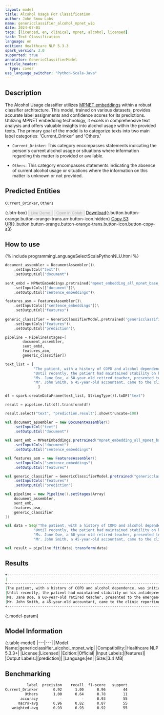 ```yaml
---
layout: model
title: Alcohol Usage For Classification
author: John Snow Labs
name: genericclassifier_alcohol_mpnet_wip
date: 2024-07-01
tags: [licenced, en, clinical, mpnet, alcohol, licensed]
task: Text Classification
language: en
edition: Healthcare NLP 5.3.3
spark_version: 3.0
supported: true
annotator: GenericClassifierModel
article_header:
  type: cover
use_language_switcher: "Python-Scala-Java"
---
```


## Description

The Alcohol Usage classifier utilizes [MPNET embeddings](https://sparknlp.org/2023/08/29/mpnet_embedding_all_mpnet_base_v2_by_sentence_transformers_en.html) within a robust classifier architecture.
This model, trained on various datasets, provides accurate label assignments and confidence scores for its predictions. Utilizing MPNET embedding technology, it excels in comprehensive text analysis and offers valuable insights into alcohol usage within the provided texts. The primary goal of the model is to categorize texts into two main label categories: 'Current_Drinker' and 'Others.'

- `Current_Drinker`: This category encompasses statements indicating the person's current alcohol usage or situations where information regarding this matter is provided or available.

- `Others`: This category encompasses statements indicating the absence of current alcohol usage or situations where the information on this matter is unknown or not provided.

## Predicted Entities

`Current_Drinker`, `Others`

{:.btn-box}
<button class="button button-orange" disabled>Live Demo</button>
<button class="button button-orange" disabled>Open in Colab</button>
[Download](https://s3.amazonaws.com/auxdata.johnsnowlabs.com/clinical/models/genericclassifier_alcohol_mpnet_wip_en_5.3.3_3.0_1719841584956.zip){:.button.button-orange.button-orange-trans.arr.button-icon.hidden}
[Copy S3 URI](s3://auxdata.johnsnowlabs.com/clinical/models/genericclassifier_alcohol_mpnet_wip_en_5.3.3_3.0_1719841584956.zip){:.button.button-orange.button-orange-trans.button-icon.button-copy-s3}

## How to use



<div class="tabs-box" markdown="1">
{% include programmingLanguageSelectScalaPythonNLU.html %}
  
```python
document_assembler = DocumentAssembler()\
    .setInputCol("text")\
    .setOutputCol("document")
        
sent_embd = MPNetEmbeddings.pretrained("mpnet_embedding_all_mpnet_base_v2_by_sentence_transformers", 'en')\
    .setInputCols(["document"])\
    .setOutputCol("sentence_embeddings")\

features_asm = FeaturesAssembler()\
    .setInputCols(["sentence_embeddings"])\
    .setOutputCol("features")
      
generic_classifier = GenericClassifierModel.pretrained('genericclassifier_alcohol_mpnet_wip', 'en', 'clinical/models')\
    .setInputCols("features")\
    .setOutputCol("prediction")\

pipeline = Pipeline(stages=[
        document_assembler,
        sent_embd,
        features_asm,
        generic_classifier])

text_list = [
             "The patient, with a history of COPD and alcohol dependence, was initially admitted due to a COPD exacerbation and community-acquired pneumonia. The situation was further complicated by alcohol withdrawal. He was later transferred to another facility for treatment of left hand cellulitis, which raised concerns for necrotizing fasciitis.",
             "Until recently, the patient had maintained stability on his antidepressant regimen. However, he experienced a notable worsening of depressive symptoms last week, leading him to engage in heavy binge drinking as an ineffective way to suppress his emotional distress and feelings of despair.",
             "Ms. Jane Doe, a 60-year-old retired teacher, presented to the emergency department complaining of severe abdominal pain and vomiting. She has a history of gallstones but has been asymptomatic for years. Currently, she does not smoke or drink alcohol, focusing on a healthy lifestyle.",
             "Mr. John Smith, a 45-year-old accountant, came to the clinic reporting intense chest pain and shortness of breath. He has a history of hypertension but has managed it well with medication. He currently does not smoke or drink alcohol, maintaining a healthy lifestyle.",
               ]

df = spark.createDataFrame(text_list, StringType()).toDF("text")

result = pipeline.fit(df).transform(df)

result.select("text", "prediction.result").show(truncate=100)
```
```scala
val document_assembler = new DocumentAssembler()
    .setInputCol("text")
    .setOutputCol("document")
        
val sent_emb = MPNetEmbeddings.pretrained("mpnet_embedding_all_mpnet_base_v2_by_sentence_transformers", "en")
    .setInputCols("document")
    .setOutputCol("sentence_embeddings")

val features_asm = new FeaturesAssembler()
    .setInputCols("sentence_embeddings")
    .setOutputCol("features")

val generic_classifier = GenericClassifierModel.pretrained("genericclassifier_alcohol_mpnet_wip", "en", "clinical/models")
    .setInputCols("features")
    .setOutputCol("prediction")

val pipeline = new Pipeline().setStages(Array(
    document_assembler,
    sent_emb,
    features_asm,
    generic_classifier    
])

val data = Seq("The patient, with a history of COPD and alcohol dependence, was initially admitted due to a COPD exacerbation and community-acquired pneumonia. The situation was further complicated by alcohol withdrawal. He was later transferred to another facility for treatment of left hand cellulitis, which raised concerns for necrotizing fasciitis.",
             "Until recently, the patient had maintained stability on his antidepressant regimen. However, he experienced a notable worsening of depressive symptoms last week, leading him to engage in heavy binge drinking as an ineffective way to suppress his emotional distress and feelings of despair.",
             "Ms. Jane Doe, a 60-year-old retired teacher, presented to the emergency department complaining of severe abdominal pain and vomiting. She has a history of gallstones but has been asymptomatic for years. Currently, she does not smoke or drink alcohol, focusing on a healthy lifestyle.",
             "Mr. John Smith, a 45-year-old accountant, came to the clinic reporting intense chest pain and shortness of breath. He has a history of hypertension but has managed it well with medication. He currently does not smoke or drink alcohol, maintaining a healthy lifestyle.").toDF("text")

val result = pipeline.fit(data).transform(data)
```
</div>

## Results

```bash
+----------------------------------------------------------------------------------------------------+-----------------+
|                                                                                                text|           result|
+----------------------------------------------------------------------------------------------------+-----------------+
|The patient, with a history of COPD and alcohol dependence, was initially admitted due to a COPD ...|[Current_Drinker]|
|Until recently, the patient had maintained stability on his antidepressant regimen. However, he e...|[Current_Drinker]|
|Ms. Jane Doe, a 60-year-old retired teacher, presented to the emergency department complaining of...|         [Others]|
|Mr. John Smith, a 45-year-old accountant, came to the clinic reporting intense chest pain and sho...|         [Others]|
+----------------------------------------------------------------------------------------------------+-----------------+  
```

{:.model-param}
## Model Information

{:.table-model}
|---|---|
|Model Name:|genericclassifier_alcohol_mpnet_wip|
|Compatibility:|Healthcare NLP 5.3.3+|
|License:|Licensed|
|Edition:|Official|
|Input Labels:|[features]|
|Output Labels:|[prediction]|
|Language:|en|
|Size:|3.4 MB|

## Benchmarking

```bash
          label  precision    recall  f1-score   support
Current_Drinker       0.92      1.00      0.96        44
         Others       1.00      0.64      0.78        11
       accuracy          -         -      0.93        55
      macro-avg       0.96      0.82      0.87        55
   weighted-avg       0.93      0.93      0.92        55
```
